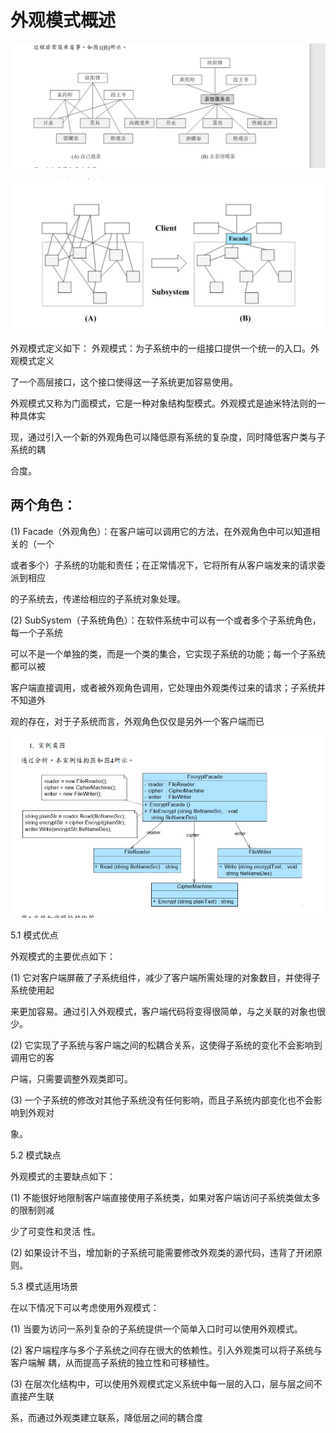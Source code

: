 # 外观模式概述

![image-20200320142829207](facade.assets/image-20200320142829207.png)

![image-20200320142837119](facade.assets/image-20200320142837119.png)

外观模式定义如下： 外观模式：为子系统中的一组接口提供一个统一的入口。外观模式定义 

了一个高层接口，这个接口使得这一子系统更加容易使用。



外观模式又称为门面模式，它是一种对象结构型模式。外观模式是迪米特法则的一种具体实 

现，通过引入一个新的外观角色可以降低原有系统的复杂度，同时降低客户类与子系统的耦 

合度。



## 两个角色： 

(1) Facade（外观角色）：在客户端可以调用它的方法，在外观角色中可以知道相关的（一个 

或者多个）子系统的功能和责任；在正常情况下，它将所有从客户端发来的请求委派到相应 

的子系统去，传递给相应的子系统对象处理。 



(2) SubSystem（子系统角色）：在软件系统中可以有一个或者多个子系统角色，每一个子系统 

可以不是一个单独的类，而是一个类的集合，它实现子系统的功能；每一个子系统都可以被 

客户端直接调用，或者被外观角色调用，它处理由外观类传过来的请求；子系统并不知道外 

观的存在，对于子系统而言，外观角色仅仅是另外一个客户端而已



![image-20200320143228363](facade.assets/image-20200320143228363.png)





5.1 模式优点 

外观模式的主要优点如下： 

(1) 它对客户端屏蔽了子系统组件，减少了客户端所需处理的对象数目，并使得子系统使用起 

来更加容易。通过引入外观模式，客户端代码将变得很简单，与之关联的对象也很少。 

(2) 它实现了子系统与客户端之间的松耦合关系，这使得子系统的变化不会影响到调用它的客 

户端，只需要调整外观类即可。 

(3) 一个子系统的修改对其他子系统没有任何影响，而且子系统内部变化也不会影响到外观对 

象。

5.2 模式缺点 

外观模式的主要缺点如下： 

(1) 不能很好地限制客户端直接使用子系统类，如果对客户端访问子系统类做太多的限制则减 

少了可变性和灵活 性。 

(2) 如果设计不当，增加新的子系统可能需要修改外观类的源代码，违背了开闭原则。 

5.3 模式适用场景 

在以下情况下可以考虑使用外观模式： 

(1) 当要为访问一系列复杂的子系统提供一个简单入口时可以使用外观模式。 

(2) 客户端程序与多个子系统之间存在很大的依赖性。引入外观类可以将子系统与客户端解 耦，从而提高子系统的独立性和可移植性。 

(3) 在层次化结构中，可以使用外观模式定义系统中每一层的入口，层与层之间不直接产生联 

系，而通过外观类建立联系，降低层之间的耦合度